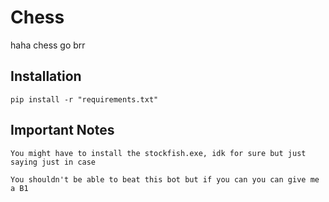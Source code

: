 # Chess
haha chess go brr
## Installation
`pip install -r "requirements.txt"`

## Important Notes
`You might have to install the stockfish.exe, idk for sure but just saying just in case`

`You shouldn't be able to beat this bot but if you can you can give me a B1`
